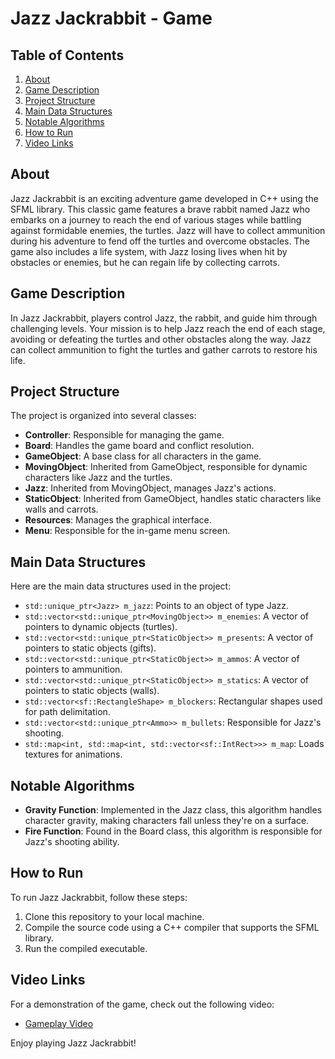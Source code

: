 # Jazz Jackrabbit - Game

## Table of Contents
1. [About](#about)
2. [Game Description](#game-description)
3. [Project Structure](#project-structure)
4. [Main Data Structures](#main-data-structures)
5. [Notable Algorithms](#notable-algorithms)
6. [How to Run](#how-to-run)
7. [Video Links](#video-links)

## About
Jazz Jackrabbit is an exciting adventure game developed in C++ using the SFML library. This classic game features a brave rabbit named Jazz who embarks on a journey to reach the end of various stages while battling against formidable enemies, the turtles. Jazz will have to collect ammunition during his adventure to fend off the turtles and overcome obstacles. The game also includes a life system, with Jazz losing lives when hit by obstacles or enemies, but he can regain life by collecting carrots.

## Game Description
In Jazz Jackrabbit, players control Jazz, the rabbit, and guide him through challenging levels. Your mission is to help Jazz reach the end of each stage, avoiding or defeating the turtles and other obstacles along the way. Jazz can collect ammunition to fight the turtles and gather carrots to restore his life.

## Project Structure
The project is organized into several classes:

- **Controller**: Responsible for managing the game.
- **Board**: Handles the game board and conflict resolution.
- **GameObject**: A base class for all characters in the game.
- **MovingObject**: Inherited from GameObject, responsible for dynamic characters like Jazz and the turtles.
- **Jazz**: Inherited from MovingObject, manages Jazz's actions.
- **StaticObject**: Inherited from GameObject, handles static characters like walls and carrots.
- **Resources**: Manages the graphical interface.
- **Menu**: Responsible for the in-game menu screen.

  
## Main Data Structures
Here are the main data structures used in the project:

- `std::unique_ptr<Jazz> m_jazz`: Points to an object of type Jazz.
- `std::vector<std::unique_ptr<MovingObject>> m_enemies`: A vector of pointers to dynamic objects (turtles).
- `std::vector<std::unique_ptr<StaticObject>> m_presents`: A vector of pointers to static objects (gifts).
- `std::vector<std::unique_ptr<StaticObject>> m_ammos`: A vector of pointers to ammunition.
- `std::vector<std::unique_ptr<StaticObject>> m_statics`: A vector of pointers to static objects (walls).
- `std::vector<sf::RectangleShape> m_blockers`: Rectangular shapes used for path delimitation.
- `std::vector<std::unique_ptr<Ammo>> m_bullets`: Responsible for Jazz's shooting.
- `std::map<int, std::map<int, std::vector<sf::IntRect>>> m_map`: Loads textures for animations.

## Notable Algorithms
- **Gravity Function**: Implemented in the Jazz class, this algorithm handles character gravity, making characters fall unless they're on a surface.
- **Fire Function**: Found in the Board class, this algorithm is responsible for Jazz's shooting ability.

## How to Run
To run Jazz Jackrabbit, follow these steps:
1. Clone this repository to your local machine.
2. Compile the source code using a C++ compiler that supports the SFML library.
3. Run the compiled executable.

## Video Links
For a demonstration of the game, check out the following video:
- [Gameplay Video ](https://youtu.be/bmSxTaqav1Q)

Enjoy playing Jazz Jackrabbit!
